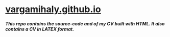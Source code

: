 # [vargamihaly.github.io](https://vargamihaly.github.io)

##### This repo contains the source-code and of my CV built with HTML. It also contains a CV in LATEX format.
